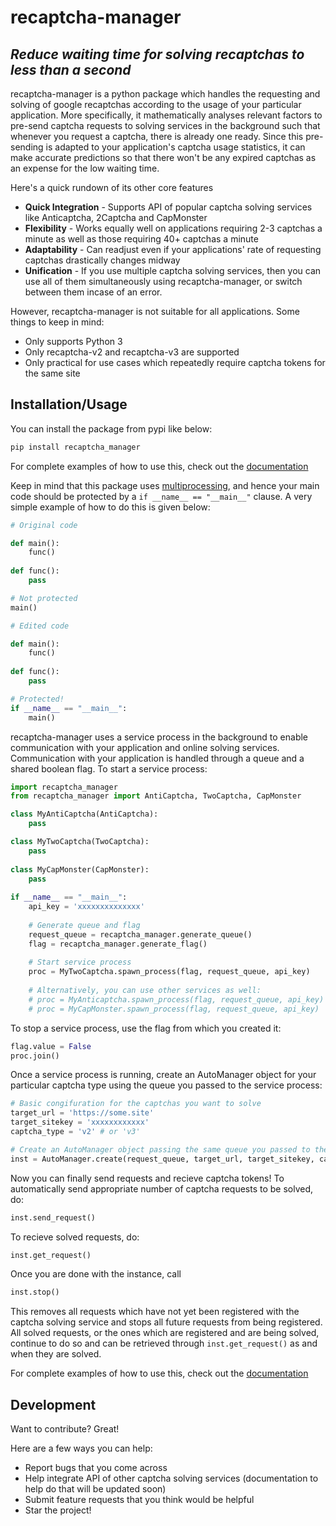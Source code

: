 # recaptcha-manager
## _Reduce waiting time for solving recaptchas to less than a second_


recaptcha-manager is a python package which handles the requesting and solving of google recaptchas according to the usage of your particular application. More specifically, it mathematically analyses relevant factors to pre-send captcha requests to solving services in the background such that whenever you request a captcha, there is already one ready. Since this pre-sending is adapted to your application's captcha usage statistics, it can make accurate predictions so that there won't be any expired captchas as an expense for the low waiting time. 

Here's a quick rundown of its other core features

- __Quick Integration__ - Supports API of popular captcha solving services like Anticaptcha, 2Captcha and CapMonster
- __Flexibility__ - Works equally well on applications requiring 2-3 captchas a minute as well as those requiring 40+ captchas a minute
- __Adaptability__ - Can readjust even if your applications' rate of requesting captchas drastically changes midway
- __Unification__ - If you use multiple captcha solving services, then you can use all of them simultaneously using recaptcha-manager, or switch between them incase of an error. 

However, recaptcha-manager is not suitable for all applications. Some things to keep in mind:
- Only supports Python 3
- Only recaptcha-v2 and recaptcha-v3 are supported
- Only practical for use cases which repeatedly require captcha tokens for the same site

## Installation/Usage

You can install the package from pypi like below:
```python
pip install recaptcha_manager
```
For complete examples of how to use this, check out the [documentation](https://recaptcha-manager.readthedocs.io/en/latest/)

Keep in mind that this package uses [multiprocessing](https://docs.python.org/3/library/multiprocessing.html), and hence your main code should be protected by a `if __name__ == "__main__"` clause. A very simple example of how to do this is given below:
```python
# Original code

def main():
    func()
    
def func():
    pass

# Not protected
main()
```


```python
# Edited code

def main():
    func()
    
def func():
    pass

# Protected!
if __name__ == "__main__":
    main()
```
recaptcha-manager uses a service process in the background to enable communication with your application and online solving services. Communication with your application is handled through a queue and a shared boolean flag. To start a service process:
```python
import recaptcha_manager
from recaptcha_manager import AntiCaptcha, TwoCaptcha, CapMonster

class MyAntiCaptcha(AntiCaptcha):
    pass

class MyTwoCaptcha(TwoCaptcha):
    pass
    
class MyCapMonster(CapMonster):
    pass
    
if __name__ == "__main__":
    api_key = 'xxxxxxxxxxxxxx'
    
    # Generate queue and flag 
    request_queue = recaptcha_manager.generate_queue()
    flag = recaptcha_manager.generate_flag()
    
    # Start service process
    proc = MyTwoCaptcha.spawn_process(flag, request_queue, api_key)
    
    # Alternatively, you can use other services as well:
    # proc = MyAnticaptcha.spawn_process(flag, request_queue, api_key)
    # proc = MyCapMonster.spawn_process(flag, request_queue, api_key)
```
To stop a service process, use the flag from which you created it:
```python
flag.value = False
proc.join()
```
Once a service process is running, create an AutoManager object for your particular captcha type using the queue you passed to the service process:
```python
# Basic congifuration for the captchas you want to solve
target_url = 'https://some.site'
target_sitekey = 'xxxxxxxxxxxx'
captcha_type = 'v2' # or 'v3'

# Create an AutoManager object passing the same queue you passed to the service process
inst = AutoManager.create(request_queue, target_url, target_sitekey, captcha_type)
```

Now you can finally send requests and recieve captcha tokens! 
To automatically send appropriate number of captcha requests to be solved, do:
```python
inst.send_request()
```
To recieve solved requests, do:
```python
inst.get_request()
```
Once you are done with the instance, call 
```python 
inst.stop()
```
This removes all requests which have not yet been registered with the captcha solving service and stops all future requests from being registered. All solved requests, or the ones which are registered and are being solved, continue to do so and can be retrieved through `inst.get_request()` as and when they are solved.

For complete examples of how to use this, check out the [documentation](https://recaptcha-manager.readthedocs.io/en/latest/)

## Development

Want to contribute? Great!

Here are a few ways you can help:

- Report bugs that you come across
- Help integrate API of other captcha solving services (documentation to help do that will be updated soon)
- Submit feature requests that you think would be helpful
- Star the project!
